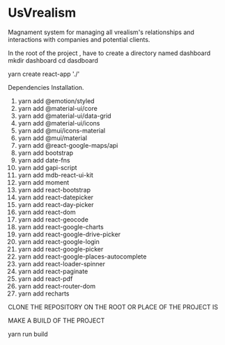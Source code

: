 # UsVrealism
Magnament system for managing all  vrealism's relationships and interactions with companies and potential clients.

In the root of the project , have to create a directory named dashboard mkdir dashboard 
cd dasdboard

yarn create react-app './'

Dependencies Installation.

1. yarn add @emotion/styled
2. yarn add @material-ui/core
3. yarn add @material-ui/data-grid
4. yarn add @material-ui/icons
5. yarn add @mui/icons-material
6. yarn add @mui/material
7. yarn add @react-google-maps/api
8. yarn add bootstrap
9. yarn add date-fns
10. yarn add gapi-script
11. yarn add mdb-react-ui-kit
12. yarn add moment
13. yarn add react-bootstrap
14. yarn add react-datepicker
15. yarn add react-day-picker
16. yarn add react-dom
17. yarn add react-geocode
18. yarn add react-google-charts
19. yarn add react-google-drive-picker
20. yarn add react-google-login
21. yarn add react-google-picker
22. yarn add react-google-places-autocomplete
23. yarn add react-loader-spinner
24. yarn add react-paginate
25. yarn add react-pdf
26. yarn add react-router-dom
27. yarn add recharts

CLONE THE REPOSITORY ON THE ROOT OR PLACE OF THE PROJECT IS

MAKE A BUILD OF THE PROJECT

yarn run build


















